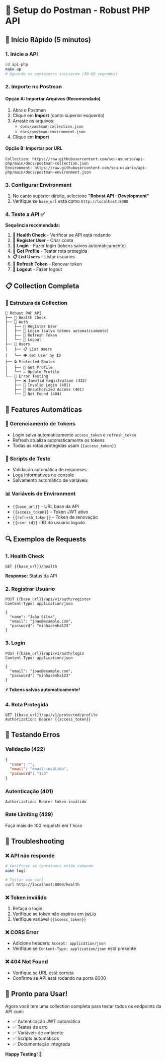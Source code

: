 # 📮 Setup do Postman - Robust PHP API

## 🚀 Início Rápido (5 minutos)

### 1. **Inicie a API**
```bash
cd api-php
make up
# Aguarde os containers iniciarem (30-60 segundos)
```

### 2. **Importe no Postman**

#### **Opção A: Importar Arquivos (Recomendado)**
1. Abra o Postman
2. Clique em **Import** (canto superior esquerdo)
3. Arraste os arquivos:
   - `docs/postman-collection.json`
   - `docs/postman-environment.json`
4. Clique em **Import**

#### **Opção B: Importar por URL**
```
Collection: https://raw.githubusercontent.com/seu-usuario/api-php/main/docs/postman-collection.json
Environment: https://raw.githubusercontent.com/seu-usuario/api-php/main/docs/postman-environment.json
```

### 3. **Configurar Environment**
1. No canto superior direito, selecione **"Robust API - Development"**
2. Verifique se `base_url` está como `http://localhost:8000`

### 4. **Teste a API** ✅

**Sequência recomendada:**

1. **🏥 Health Check** - Verificar se API está rodando
2. **👤 Register User** - Criar conta
3. **🔐 Login** - Fazer login (tokens salvos automaticamente)
4. **👤 Get Profile** - Testar rota protegida
5. **📋 List Users** - Listar usuários
6. **🔄 Refresh Token** - Renovar token
7. **🚪 Logout** - Fazer logout

## 📋 Collection Completa

### 📁 **Estrutura da Collection**
```
📁 Robust PHP API
├── 🏥 Health Check
├── 📁 Auth
│   ├── 👤 Register User
│   ├── 🔐 Login (salva tokens automaticamente)
│   ├── 🔄 Refresh Token
│   └── 🚪 Logout
├── 👥 Users  
│   ├── 📋 List Users
│   └── 👁️ Get User by ID
├── 🔒 Protected Routes
│   ├── 👤 Get Profile
│   └── ✏️ Update Profile
└── 🚨 Error Testing
    ├── ❌ Invalid Registration (422)
    ├── 🔐 Invalid Login (401)
    ├── 🚫 Unauthorized Access (401)
    └── 🚫 Not Found (404)
```

## 🎯 **Features Automáticas**

### **🔑 Gerenciamento de Tokens**
- Login salva automaticamente `access_token` e `refresh_token`
- Refresh atualiza automaticamente os tokens
- Todas as rotas protegidas usam `{{access_token}}`

### **🧪 Scripts de Teste**
- Validação automática de responses
- Logs informativos no console
- Salvamento automático de variáveis

### **📊 Variáveis de Environment**
- `{{base_url}}` - URL base da API
- `{{access_token}}` - Token JWT ativo
- `{{refresh_token}}` - Token de renovação
- `{{user_id}}` - ID do usuário logado

## 🔍 **Exemplos de Requests**

### **1. Health Check**
```http
GET {{base_url}}/health
```
**Response:** Status da API

### **2. Registrar Usuário**
```http
POST {{base_url}}/api/v1/auth/register
Content-Type: application/json

{
  "name": "João Silva",
  "email": "joao@example.com", 
  "password": "minhasenha123"
}
```

### **3. Login**
```http
POST {{base_url}}/api/v1/auth/login
Content-Type: application/json

{
  "email": "joao@example.com",
  "password": "minhasenha123"
}
```
**⚡ Tokens salvos automaticamente!**

### **4. Rota Protegida**
```http
GET {{base_url}}/api/v1/protected/profile
Authorization: Bearer {{access_token}}
```

## 🚨 **Testando Erros**

### **Validação (422)**
```json
{
  "name": "",
  "email": "email-inválido",
  "password": "123"
}
```

### **Autenticação (401)**
```http
Authorization: Bearer token-inválido
```

### **Rate Limiting (429)**
Faça mais de 100 requests em 1 hora

## 🔧 **Troubleshooting**

### **❌ API não responde**
```bash
# Verificar se containers estão rodando
make logs

# Testar com curl
curl http://localhost:8000/health
```

### **❌ Token inválido**
1. Refaça o login
2. Verifique se token não expirou em [jwt.io](https://jwt.io)
3. Verifique variável `{{access_token}}`

### **❌ CORS Error**
- Adicione headers: `Accept: application/json`
- Verifique se `Content-Type: application/json` está presente

### **❌ 404 Not Found**
- Verifique se URL está correta
- Confirme se API está rodando na porta 8000

## 🎉 **Pronto para Usar!**

Agora você tem uma collection completa para testar todos os endpoints da API com:

- ✅ Autenticação JWT automática
- ✅ Testes de erro
- ✅ Variáveis de ambiente
- ✅ Scripts automáticos
- ✅ Documentação integrada

**Happy Testing!** 🚀
